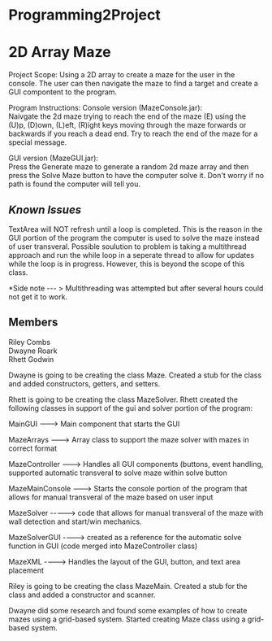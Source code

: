 # Programming2Project
# 2D Array Maze


Project Scope:
Using a 2D array to create a maze for the user in the console. The user can then navigate the maze to find a target
and create a GUI compontent to the program. 

Program Instructions:
Console version (MazeConsole.jar):</br>
Naivgate the 2d maze trying to reach the end of the maze (E) using the 
(U)p, (D)own, (L)eft, (R)ight keys moving through the maze forwards or backwards
if you reach a dead end. Try to reach the end of the maze for a special message. 

GUI version (MazeGUI.jar):</br>
Press the Generate maze to generate a random 2d maze array and 
then press the Solve Maze button to have the computer solve it. Don't worry if no
path is found the computer will tell you.

*Known Issues*
---------------
TextArea will NOT refresh until a loop is completed. This is the reason in the GUI portion of 
the program the computer is used to solve the maze instead of user transveral. 
Possible soulution to problem is taking a multithread approach and run the while loop in a 
seperate thread to allow for updates while the loop is in progress. However, this is beyond the 
scope of this class. 

*Side note --- > Multithreading was attempted but after several hours could not get it to work. 



Members
------------------
Riley Combs <br /> 
Dwayne Roark <br />
Rhett Godwin

Dwayne is going to be creating the class Maze. Created a stub for the class and added constructors, getters, and setters.


Rhett is going to be creating the class MazeSolver. 
Rhett created the following classes in support of the gui and solver portion of the program:

MainGUI ---> Main component that starts the GUI

MazeArrays ---> Array class to support the maze solver with mazes in correct format

MazeController ---> Handles all GUI components (buttons, event handling, supported automatic transveral to solve maze within solve button

MazeMainConsole ---> Starts the console portion of the program that allows for manual transveral of the maze based on user input

MazeSolver -----> code that allows for manual transveral of the maze with wall detection and start/win mechanics.

MazeSolverGUI ----> created as a reference for the automatic solve function in GUI (code merged into MazeController class) 

MazeXML ----> Handles the layout of the GUI, button, and text area placement



Riley is going to be creating the class MazeMain. Created a stub for the class and added a constructor and scanner.


Dwayne did some research and found some examples of how to create mazes using a grid-based system. Started creating Maze class using a grid-based system.
